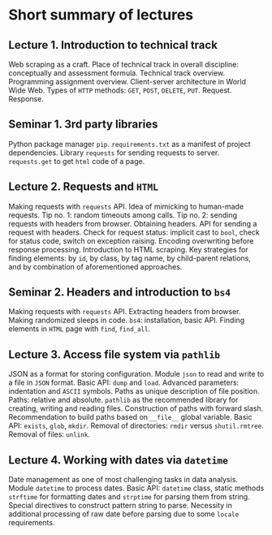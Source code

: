 # Short summary of lectures

## Lecture 1. Introduction to technical track

Web scraping as a craft. Place of technical track in overall discipline: conceptually and
assessment formula.
Technical track overview. Programming assignment overview. Client-server architecture in
World Wide Web.
Types of `HTTP` methods: `GET`, `POST`, `DELETE`, `PUT`. Request. Response.

## Seminar 1. 3rd party libraries

Python package manager `pip`. `requirements.txt` as a manifest of project dependencies.
Library `requests` for sending
requests to server. `requests.get` to get `html` code of a page.

## Lecture 2. Requests and `HTML`

Making requests with `requests` API. Idea of mimicking to human-made requests.
Tip no. 1: random timeouts among calls.
Tip no. 2: sending requests with headers from browser. Obtaining headers.
API for sending a request with headers.
Check for request status: implicit cast to `bool`, check for status code,
switch on exception raising. Encoding
overwriting before response processing. Introduction to HTML scraping.
Key strategies for finding elements:
by `id`, by class, by tag name, by child-parent relations, and by combination
of aforementioned approaches.

## Seminar 2. Headers and introduction to `bs4`

Making requests with `requests` API. Extracting headers from browser. Making randomized sleeps
in code. `bs4`: installation, basic API. Finding elements in `HTML` page with `find`, `find_all`.

## Lecture 3. Access file system via `pathlib`

JSON as a format for storing configuration. Module `json` to read and write to a
file in `JSON` format. Basic API: `dump` and `load`. Advanced parameters: indentation and
`ASCII` symbols. Paths as unique description of file position. Paths: relative and absolute.
`pathlib` as the recommended library for creating, writing and reading files. Construction of
paths with forward slash. Recommendation to build paths based on `__file__` global variable.
Basic API: `exists`, `glob`, `mkdir`. Removal of directories: `rmdir` versus `shutil.rmtree`.
Removal of files: `unlink`.

## Lecture 4. Working with dates via `datetime`

Date management as one of most challenging tasks in data analysis.
Module `datetime` to process dates. Basic API: `datetime` class, static methods
`strftime` for formatting dates and `strptime` for parsing them from string.
Special directives to construct pattern string to parse. Necessity in additional processing of
raw date before parsing due to some `locale` requirements.
